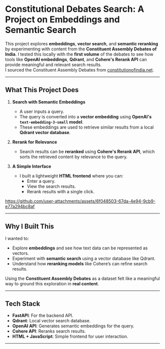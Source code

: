 # **Constitutional Debates Search: A Project on Embeddings and Semantic Search**

This project explores **embeddings**, **vector search**, and **semantic reranking** by experimenting with content from the **Constituent Assembly Debates of India**. I tested this locally with the **first volume** of the debates to see how tools like **OpenAI embeddings**, **Qdrant**, and **Cohere's Rerank API** can provide meaningful and relevant search results.  
I sourced the Constituent Assembly Debates from [constitutionofindia.net](https://www.constitutionofindia.net/constitution-assembly-debates/).

---

## **What This Project Does**

1. **Search with Semantic Embeddings**  
   - A user inputs a query.  
   - The query is converted into a **vector embedding** using **OpenAI's `text-embedding-3-small` model**.  
   - These embeddings are used to retrieve similar results from a local **Qdrant vector database**.

2. **Rerank for Relevance**  
   - Search results can be **reranked** using **Cohere's Rerank API**, which sorts the retrieved content by relevance to the query.

3. **A Simple Interface**  
   - I built a lightweight **HTML frontend** where you can:
     - Enter a query.
     - View the search results.
     - Rerank results with a single click.


https://github.com/user-attachments/assets/6f048503-67da-4e94-9cb9-e77a294bc8af


---

## **Why I Built This**

I wanted to:  
- Explore **embeddings** and see how text data can be represented as vectors.  
- Experiment with **semantic search** using a vector database like Qdrant.  
- Understand how **reranking models** like Cohere’s can refine search results.  

Using the **Constituent Assembly Debates** as a dataset felt like a meaningful way to ground this exploration in **real content**.

---

## **Tech Stack**

- **FastAPI**: For the backend API.
- **Qdrant**: Local vector search database.
- **OpenAI API**: Generates semantic embeddings for the query.
- **Cohere API**: Reranks search results.
- **HTML + JavaScript**: Simple frontend for user interaction.

---
